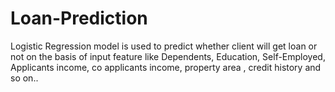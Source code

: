 # Loan-Prediction
Logistic Regression model is used to predict whether client will get loan or not on the basis of input feature like Dependents, Education, Self-Employed, Applicants income, co applicants income, property area , credit history and so on..
